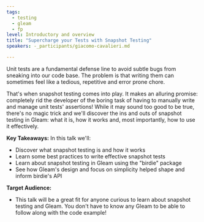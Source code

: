 ```yaml
---
tags: 
  - testing
  - gleam
  - fp
level: Introductory and overview
title: "Supercharge your Tests with Snapshot Testing"
speakers: -_participants/giacomo-cavalieri.md

---
```

Unit tests are a fundamental defense line to avoid subtle bugs from sneaking into our code base. The problem is that writing them can sometimes feel like a tedious, repetitive and error prone chore.

That's when snapshot testing comes into play. It makes an alluring promise: completely rid the developer of the boring task of having to manually write and manage unit tests' assertions! While it may sound too good to be true, there's no magic trick and we'll discover the ins and outs of snapshot testing in Gleam: what it is, how it works and, most importantly, how to use it effectively.

**Key Takeaways:**
In this talk we'll:
- Discover what snapshot testing is and how it works
- Learn some best practices to write effective snapshot tests
- Learn about snapshot testing in Gleam using the "birdie" package
- See how Gleam's design and focus on simplicity helped shape and inform birdie's API

**Target Audience:**
- This talk will be a great fit for anyone curious to learn about snapshot testing and Gleam. You don't have to know any Gleam to be able to follow along with the code example!

